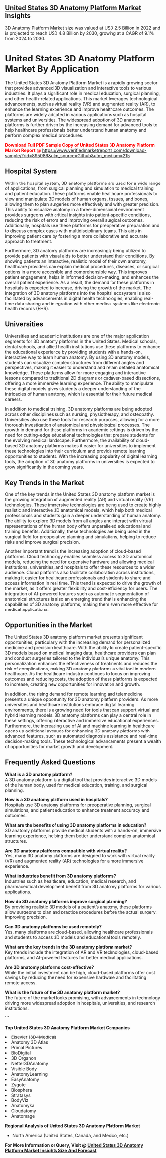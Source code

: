 <h2><a href="https://www.verifiedmarketreports.com/download-sample/?rid=895086&amp;utm_source=Github&amp;utm_medium=215" target="_blank">United States 3D Anatomy Platform Market</a> Insights</h2><p>3D Anatomy Platform Market size was valued at USD 2.5 Billion in 2022 and is projected to reach USD 4.8 Billion by 2030, growing at a CAGR of 9.1% from 2024 to 2030.</p><p><h1>United States 3D Anatomy Platform Market By Application</h1><p>The United States 3D Anatomy Platform Market is a rapidly growing sector that provides advanced 3D visualization and interactive tools to various industries. It plays a significant role in medical education, surgical planning, and other health-related applications. This market leverages technological advancements, such as virtual reality (VR) and augmented reality (AR), to enhance the learning experience and improve healthcare outcomes. The platforms are widely adopted in various applications such as hospital systems and universities. The widespread adoption of 3D anatomy platforms is further driven by the increasing demand for advanced tools to help healthcare professionals better understand human anatomy and perform complex medical procedures.</p><p><p><span class=""><span style="color: #ff0000;"><strong>Download Full PDF Sample Copy of United States 3D Anatomy Platform Market Report</strong> @ </span><a href="https://www.verifiedmarketreports.com/download-sample/?rid=895086&amp;utm_source=Github&amp;utm_medium=215" target="_blank">https://www.verifiedmarketreports.com/download-sample/?rid=895086&amp;utm_source=Github&amp;utm_medium=215</a></span></p></p><h2>Hospital System</h2><p>Within the hospital system, 3D anatomy platforms are used for a wide range of applications, from surgical planning and simulation to medical training and patient education. These platforms enable healthcare professionals to view and manipulate 3D models of human organs, tissues, and bones, allowing them to plan surgeries more effectively and with greater precision. This ability to visualize anatomy in a three-dimensional environment provides surgeons with critical insights into patient-specific conditions, reducing the risk of errors and improving overall surgical outcomes. Additionally, hospitals use these platforms for preoperative preparation and to discuss complex cases with multidisciplinary teams. This aids in improving patient care by fostering a more collaborative and accurate approach to treatment.<p>Furthermore, 3D anatomy platforms are increasingly being utilized to provide patients with visual aids to better understand their conditions. By showing patients an interactive, realistic model of their own anatomy, healthcare providers can explain medical procedures, diseases, or surgical options in a more accessible and comprehensible way. This improves patient engagement, helps in informed decision-making, and enhances the overall patient experience. As a result, the demand for these platforms in hospitals is expected to increase, driving the growth of the market. The integration of 3D anatomy platforms into the hospital ecosystem is also facilitated by advancements in digital health technologies, enabling real-time data sharing and integration with other medical systems like electronic health records (EHR).</p><h2>Universities</h2><p>Universities and academic institutions are one of the major application segments for 3D anatomy platforms in the United States. Medical schools, dental schools, and allied health institutions use these platforms to enhance the educational experience by providing students with a hands-on, interactive way to learn human anatomy. By using 3D anatomy models, students can visualize complex structures from different angles and perspectives, making it easier to understand and retain detailed anatomical knowledge. These platforms allow for more engaging and interactive lessons compared to traditional 2D diagrams or cadaver-based dissections, offering a more immersive learning experience. The ability to manipulate these digital models gives students a deeper understanding of the intricacies of human anatomy, which is essential for their future medical careers.<p>In addition to medical training, 3D anatomy platforms are being adopted across other disciplines such as nursing, physiotherapy, and osteopathy. Universities also use these tools for research purposes, allowing for a more thorough investigation of anatomical and physiological processes. The growth in demand for these platforms in academic settings is driven by the need for cutting-edge educational technologies that prepare students for the evolving medical landscape. Furthermore, the availability of cloud-based 3D anatomy platforms makes it easier for universities to implement these technologies into their curriculum and provide remote learning opportunities to students. With the increasing popularity of digital learning tools, the adoption of 3D anatomy platforms in universities is expected to grow significantly in the coming years.</p><h2>Key Trends in the Market</h2><p>One of the key trends in the United States 3D anatomy platform market is the growing integration of augmented reality (AR) and virtual reality (VR) technologies. These immersive technologies are being used to create highly realistic and interactive 3D anatomical models, which help both medical professionals and students gain a deeper understanding of human anatomy. The ability to explore 3D models from all angles and interact with virtual representations of the human body offers unparalleled educational and training benefits. Additionally, these technologies are being used in the surgical field for preoperative planning and simulations, helping to reduce risks and improve surgical precision.</p><p>Another important trend is the increasing adoption of cloud-based platforms. Cloud technology enables seamless access to 3D anatomical models, reducing the need for expensive hardware and allowing medical institutions, universities, and hospitals to offer these resources to a wider audience. Cloud platforms also facilitate collaboration across institutions, making it easier for healthcare professionals and students to share and access information in real time. This trend is expected to drive the growth of the market, as it offers greater flexibility and cost-efficiency for users. The integration of AI-powered features such as automatic segmentation of anatomical structures is also an emerging trend that is enhancing the capabilities of 3D anatomy platforms, making them even more effective for medical applications.</p><h2>Opportunities in the Market</h2><p>The United States 3D anatomy platform market presents significant opportunities, particularly with the increasing demand for personalized medicine and precision healthcare. With the ability to create patient-specific 3D models based on medical imaging data, healthcare providers can plan and conduct surgeries tailored to the individual’s unique anatomy. This personalization enhances the effectiveness of treatments and reduces the risk of complications, making 3D anatomy platforms a vital tool in modern healthcare. As the healthcare industry continues to focus on improving outcomes and reducing costs, the adoption of these platforms is expected to increase, creating new opportunities for innovation and growth.</p><p>In addition, the rising demand for remote learning and telemedicine presents a unique opportunity for 3D anatomy platform providers. As more universities and healthcare institutions embrace digital learning environments, there is a growing need for tools that can support virtual and hybrid learning models. 3D anatomy platforms can play a central role in these settings, offering interactive and immersive educational experiences. Furthermore, the increasing use of AI and machine learning in healthcare opens up additional avenues for enhancing 3D anatomy platforms with advanced features, such as automated diagnosis assistance and real-time decision-making tools. These technological advancements present a wealth of opportunities for market growth and development.</p><h2>Frequently Asked Questions</h2><p><strong>What is a 3D anatomy platform?</strong><br> A 3D anatomy platform is a digital tool that provides interactive 3D models of the human body, used for medical education, training, and surgical planning.</p><p><strong>How is a 3D anatomy platform used in hospitals?</strong><br> Hospitals use 3D anatomy platforms for preoperative planning, surgical simulations, and patient education to enhance treatment accuracy and outcomes.</p><p><strong>What are the benefits of using 3D anatomy platforms in education?</strong><br> 3D anatomy platforms provide medical students with a hands-on, immersive learning experience, helping them better understand complex anatomical structures.</p><p><strong>Are 3D anatomy platforms compatible with virtual reality?</strong><br> Yes, many 3D anatomy platforms are designed to work with virtual reality (VR) and augmented reality (AR) technologies for a more immersive experience.</p><p><strong>What industries benefit from 3D anatomy platforms?</strong><br> Industries such as healthcare, education, medical research, and pharmaceutical development benefit from 3D anatomy platforms for various applications.</p><p><strong>How do 3D anatomy platforms improve surgical planning?</strong><br> By providing realistic 3D models of a patient’s anatomy, these platforms allow surgeons to plan and practice procedures before the actual surgery, improving precision.</p><p><strong>Can 3D anatomy platforms be used remotely?</strong><br> Yes, many platforms are cloud-based, allowing healthcare professionals and students to access 3D models and educational tools remotely.</p><p><strong>What are the key trends in the 3D anatomy platform market?</strong><br> Key trends include the integration of AR and VR technologies, cloud-based platforms, and AI-powered features for better medical applications.</p><p><strong>Are 3D anatomy platforms cost-effective?</strong><br> While the initial investment can be high, cloud-based platforms offer cost savings by reducing the need for expensive hardware and facilitating remote access.</p><p><strong>What is the future of the 3D anatomy platform market?</strong><br> The future of the market looks promising, with advancements in technology driving more widespread adoption in hospitals, universities, and research institutions.</p>```</p><p><strong>Top United States 3D Anatomy Platform Market Companies</strong></p><div data-test-id=""><p><li>Elsevier (3D4Medical)</li><li> Anatomy 3D Atlas</li><li> Primal Pictures</li><li> BioDigital</li><li> 3D Organon</li><li> Netter3DAnatomy</li><li> Visible Body</li><li> AnatomyLearning</li><li> EasyAnatomy</li><li> Zygote</li><li> Biosphera</li><li> Stratasys</li><li> BodyViz</li><li> Anatomyka</li><li> Cloudatomy</li><li> Anatomage</li></p><div><strong>Regional Analysis of&nbsp;United States 3D Anatomy Platform Market</strong></div><ul><li dir="ltr"><p dir="ltr">North America&nbsp;(United States, Canada, and Mexico, etc.)</p></li></ul><p><strong>For More Information or Query, Visit @&nbsp;</strong><strong><a href="https://www.verifiedmarketreports.com/product/3d-anatomy-platform-market/?utm_source=Github&amp;utm_medium=215" target="_blank">United States 3D Anatomy Platform Market Insights Size And Forecast</a></strong></p></div>
